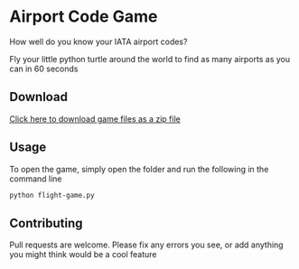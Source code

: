 # Airport Code Game

How well do you know your IATA airport codes?

Fly your little python turtle around the world to find as many airports as you can in 60 seconds

## Download

[Click here to download game files as a zip file](https://github.com/sarahlevins/weather-app/archive/master.zip)

## Usage

To open the game, simply open the folder and run the following in the command line

```bash
python flight-game.py
```

## Contributing

Pull requests are welcome. Please fix any errors you see, or add anything you might think would be a cool feature
